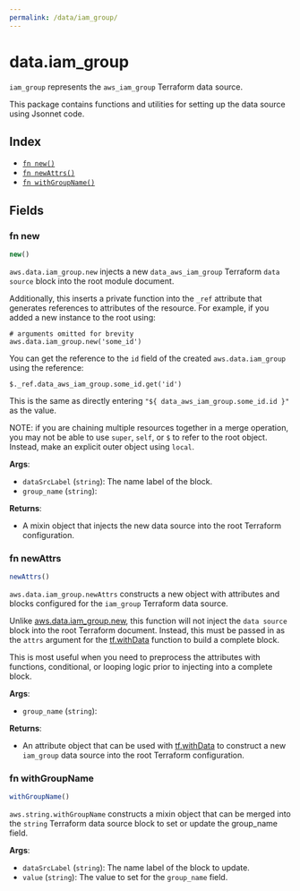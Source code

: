 ```yaml
---
permalink: /data/iam_group/
---
```


# data.iam_group

`iam_group` represents the `aws_iam_group` Terraform data source.



This package contains functions and utilities for setting up the data source using Jsonnet code.


## Index

* [`fn new()`](#fn-new)
* [`fn newAttrs()`](#fn-newattrs)
* [`fn withGroupName()`](#fn-withgroupname)

## Fields

### fn new

```ts
new()
```


`aws.data.iam_group.new` injects a new `data_aws_iam_group` Terraform `data source`
block into the root module document.

Additionally, this inserts a private function into the `_ref` attribute that generates references to attributes of the
resource. For example, if you added a new instance to the root using:

    # arguments omitted for brevity
    aws.data.iam_group.new('some_id')

You can get the reference to the `id` field of the created `aws.data.iam_group` using the reference:

    $._ref.data_aws_iam_group.some_id.get('id')

This is the same as directly entering `"${ data_aws_iam_group.some_id.id }"` as the value.

NOTE: if you are chaining multiple resources together in a merge operation, you may not be able to use `super`, `self`,
or `$` to refer to the root object. Instead, make an explicit outer object using `local`.

**Args**:
  - `dataSrcLabel` (`string`): The name label of the block.
  - `group_name` (`string`): 

**Returns**:
- A mixin object that injects the new data source into the root Terraform configuration.


### fn newAttrs

```ts
newAttrs()
```


`aws.data.iam_group.newAttrs` constructs a new object with attributes and blocks configured for the `iam_group`
Terraform data source.

Unlike [aws.data.iam_group.new](#fn-iamgroupnew), this function will not inject the `data source`
block into the root Terraform document. Instead, this must be passed in as the `attrs` argument for the
[tf.withData](https://github.com/tf-libsonnet/core/tree/main/docs#fn-withdata) function to build a complete block.

This is most useful when you need to preprocess the attributes with functions, conditional, or looping logic prior to
injecting into a complete block.

**Args**:
  - `group_name` (`string`): 

**Returns**:
  - An attribute object that can be used with [tf.withData](https://github.com/tf-libsonnet/core/tree/main/docs#fn-withdata) to construct a new `iam_group` data source into the root Terraform configuration.


### fn withGroupName

```ts
withGroupName()
```

`aws.string.withGroupName` constructs a mixin object that can be merged into the `string`
Terraform data source block to set or update the group_name field.



**Args**:
  - `dataSrcLabel` (`string`): The name label of the block to update.
  - `value` (`string`): The value to set for the `group_name` field.
